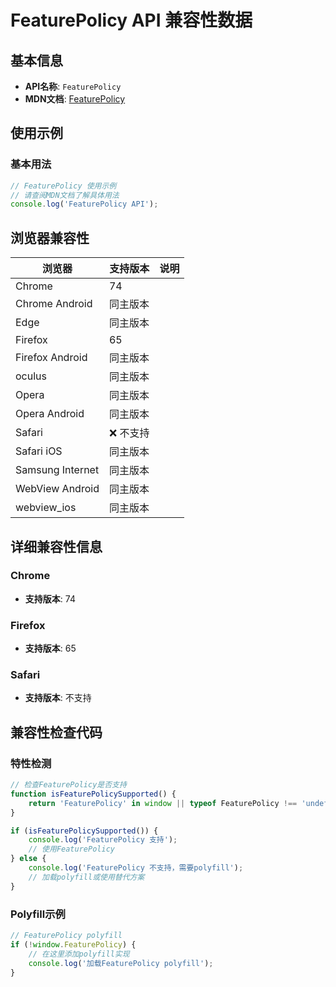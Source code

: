 # FeaturePolicy API 兼容性数据

## 基本信息

- **API名称**: `FeaturePolicy`
- **MDN文档**: [FeaturePolicy](https://developer.mozilla.org/docs/Web/API/FeaturePolicy)

## 使用示例

### 基本用法

```javascript
// FeaturePolicy 使用示例
// 请查阅MDN文档了解具体用法
console.log('FeaturePolicy API');
```

## 浏览器兼容性

| 浏览器 | 支持版本 | 说明 |
|--------|----------|------|
| Chrome | 74 |  |
| Chrome Android | 同主版本 |  |
| Edge | 同主版本 |  |
| Firefox | 65 |  |
| Firefox Android | 同主版本 |  |
| oculus | 同主版本 |  |
| Opera | 同主版本 |  |
| Opera Android | 同主版本 |  |
| Safari | ❌ 不支持 |  |
| Safari iOS | 同主版本 |  |
| Samsung Internet | 同主版本 |  |
| WebView Android | 同主版本 |  |
| webview_ios | 同主版本 |  |

## 详细兼容性信息

### Chrome

- **支持版本**: 74

### Firefox

- **支持版本**: 65

### Safari

- **支持版本**: 不支持

## 兼容性检查代码

### 特性检测

```javascript
// 检查FeaturePolicy是否支持
function isFeaturePolicySupported() {
    return 'FeaturePolicy' in window || typeof FeaturePolicy !== 'undefined';
}

if (isFeaturePolicySupported()) {
    console.log('FeaturePolicy 支持');
    // 使用FeaturePolicy
} else {
    console.log('FeaturePolicy 不支持，需要polyfill');
    // 加载polyfill或使用替代方案
}
```

### Polyfill示例

```javascript
// FeaturePolicy polyfill
if (!window.FeaturePolicy) {
    // 在这里添加polyfill实现
    console.log('加载FeaturePolicy polyfill');
}
```

